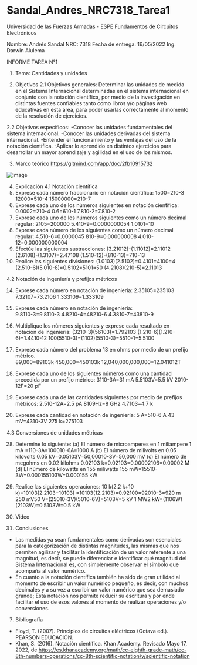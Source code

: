 # Sandal_Andres_NRC7318_Tarea1
Universidad de las Fuerzas Armadas - ESPE
Fundamentos de Circuitos Electrónicos

Nombre: Andrés Sandal
NRC: 7318
Fecha de entrega: 16/05/2022
Ing. Darwin Alulema


INFORME TAREA N°1

1. Tema: Cantidades y unidades

2. Objetivos
2.1 Objetivos generales:
Determinar las unidades de medida en el Sistema Internacional determinadas en el sistema internacional en conjunto con la notación científica, por medio de la investigación en distintas fuentes confiables tanto como libros y/o páginas web educativas en esta área, para poder usarlas correctamente al momento de la resolución de ejercicios.

2.2 Objetivos específicos:
-Conocer las unidades fundamentales del sistema internacional.
-Conocer las unidades derivadas del sistema internacional.
-Entender el funcionamiento y las ventajas del uso de la notación científica.
-Aplicar lo aprendido en distintos ejercicios para desarrollar un mayor aprendizaje y agilidad en el uso de los mismos. 

3. Marco teórico
https://gitmind.com/app/doc/2fb10915732

![image](https://user-images.githubusercontent.com/105684550/168758503-c6cb6696-7760-4b7b-924e-107de6b4ef4a.png)


4. Explicación
4.1 Notación científica
2. Exprese cada número fraccionario en notación científica:
1500=210-3
12000=510-4
15000000=210-7
4. Exprese cada uno de los números siguientes en notación científica:
0.0002=210-4
0.6=610-1
7.810-2=7.810-2
6. Exprese cada uno de los números siguientes como un número decimal regular:
2105=200000
5.410-9=0.0000000054
1.0101=10
8. Exprese cada número de los siguientes como un número decimal regular:
4.510-6=0.0000045
810-9=0.000000008
4.010-12=0.000000000004
10. Efectúe las siguientes sustracciones:
(3.21012)-(1.11012)=2.11012
(2.6108)-(1.3107)=2.47108
(1.510-12)-(810-13)=710-13
12. Realice las siguientes divisiones:
(1.0103)(2.5102)=0.4101=4100=4
(2.510-6)(5.010-8)=0.5102=5101=50
(4.2108)(210-5)=2.11013

4.2 Notación de ingeniería y prefijos métricos

14. Exprese cada número en notación de ingeniería:
2.35105=235103
7.32107=73.2106
1.333109=1.333109
16. Exprese cada número en notación de ingeniería:  
9.8110-3=9.8110-3
4.8210-4=48210-6
4.3810-7=43810-9
18. Multiplique los números siguientes y exprese cada resultado en notación de ingeniería: 
(3210-3)(56103)=1.792103
(1.210-6)(1.210-6)=1.4410-12
100(5510-3)=(1102)(5510-3)=5510-1=5.5100

20. Exprese cada número del problema 13 en ohms por medio de un prefijo métrico.  
89,000=89103k
450,000=450103k
12,040,000,000,000=12.041012T
22. Exprese cada uno de los siguientes números como una cantidad precedida por un prefijo métrico: 
3110-3A=31 mA
5.5103V=5.5 kV
2010-12F=20 pF
24. Exprese cada una de las cantidades siguientes por medio de prefijos métricos: 
2.510-12A=2.5 pA
8109Hz=8 GHz
4.7103=4.7 k
26. Exprese cada cantidad en notación de ingeniería: 
5 A=510-6 A
43 mV=4310-3V
275 k=275103 

4.3 Conversiones de unidades métricas

28. Determine lo siguiente:
(a) El número de microamperes en 1 miliampere 
1 mA =110-3A=100010-6A=1000 A
(b) El número de milivolts en 0.05 kilovolts 
0.05 kV=0.05103V=50,00010-3V=50,000 mV
(c) El número de megohms en 0.02 kilohms 
0.02103 k=0.02103=0.00002106=0.00002 M
(d) El número de kilowatts en 155 miliwatts
155 mW=15510-3W=0.000155103W=0.000155 kW
30. Realice las siguientes operaciones: 
10 k(2.2 k+10 k)=10103(2.2103+10103)
=10103(12.2103)=0.92100=92010-3=920 m
250 mV50 V=(25010-3V)(5010-6V)=5103V=5 kV
1 MW2 kW=(1106W)(2103W)=0.5103W=0.5 kW

5. Video

6. Conclusiones

- Las medidas ya sean fundamentales como derivadas son esenciales para la categorización de distintas magnitudes, las mismas que nos permiten agilizar y facilitar la identificación de un valor referente a una magnitud, es decir, se puede diferenciar e identificar qué magnitud del Sistema Internacional es, con simplemente observar el símbolo que acompaña al valor numérico.
- En cuanto a la notación científica también ha sido de gran utilidad al momento de  escribir un valor numérico pequeño, es decir, con muchos decimales y a su vez a escribir un valor numérico que sea demasiado grande; Esta notación nos permite reducir su escritura y por ende facilitar el uso de esos valores al momento de realizar operaciones y/o conversiones.  

7. Bibliografía

- Floyd, T. (2007). Principios de circuitos eléctricos (Octava ed.). PEARSON EDUCACIÓN.
- Khan, S. (2016). Notación científica. Khan Academy. Revisado Mayo 17, 2022, de https://es.khanacademy.org/math/cc-eighth-grade-math/cc-8th-numbers-operations/cc-8th-scientific-notation/v/scientific-notation 

